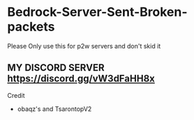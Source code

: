 # Bedrock-Server-Sent-Broken-packets
Please Only use this for p2w servers and don't skid it

MY DISCORD SERVER
https://discord.gg/vW3dFaHH8x
-----------------------------
Credit 

- obaqz's and TsarontopV2
